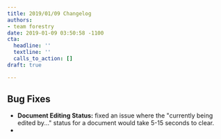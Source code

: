 ```yaml
---
title: 2019/01/09 Changelog
authors:
- team forestry
date: 2019-01-09 03:50:58 -1100
cta:
  headline: ''
  textline: ''
  calls_to_action: []
draft: true

---
```

## Bug Fixes

* **Document Editing Status:** fixed an issue where the "currently being edited by..." status for a document would take 5-15 seconds to clear.
* 
